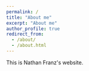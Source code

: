 ```yaml
---
permalink: /
title: "About me"
excerpt: "About me"
author_profile: true
redirect_from:
  - /about/
  - /about.html
---
```


This is Nathan Franz's website.
